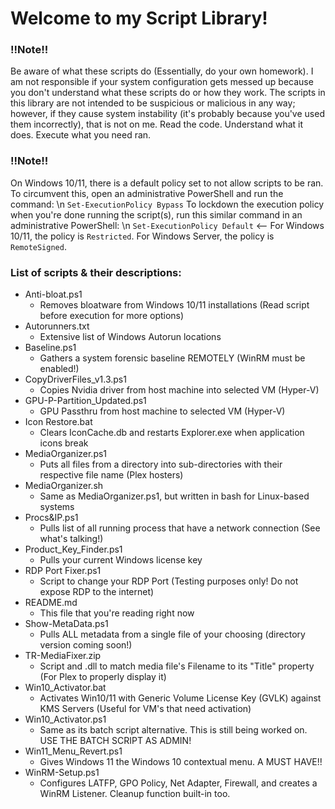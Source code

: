 # Welcome to my Script Library!
### !!Note!!
Be aware of what these scripts do (Essentially, do your own homework). I am not responsible if your system configuration gets messed up because you don't understand what these scripts do or how they work. The scripts in this library are not intended to be suspicious or malicious in any way; however, if they cause system instability (it's probably because you've used them incorrectly), that is not on me. Read the code. Understand what it does. Execute what you need ran.
### !!Note!!
On Windows 10/11, there is a default policy set to not allow scripts to be ran. To circumvent this, open an administrative PowerShell and run the command: \n
``Set-ExecutionPolicy Bypass``
To lockdown the execution policy when you're done running the script(s), run this similar command in an administrative PowerShell: \n
``Set-ExecutionPolicy Default`` <-- For Windows 10/11, the policy is ``Restricted``. For Windows Server, the policy is ``RemoteSigned``.

### List of scripts & their descriptions:
- Anti-bloat.ps1
  - Removes bloatware from Windows 10/11 installations (Read script before execution for more options)
- Autorunners.txt
  - Extensive list of Windows Autorun locations
- Baseline.ps1
  - Gathers a system forensic baseline REMOTELY (WinRM must be enabled!)
- CopyDriverFiles_v1.3.ps1
  - Copies Nvidia driver from host machine into selected VM (Hyper-V)
- GPU-P-Partition_Updated.ps1
  - GPU Passthru from host machine to selected VM (Hyper-V)
- Icon Restore.bat
  - Clears IconCache.db and restarts Explorer.exe when application icons break
- MediaOrganizer.ps1
  - Puts all files from a directory into sub-directories with their respective file name (Plex hosters)
- MediaOrganizer.sh
  - Same as MediaOrganizer.ps1, but written in bash for Linux-based systems
- Procs&IP.ps1
  - Pulls list of all running process that have a network connection (See what's talking!)
- Product_Key_Finder.ps1
  - Pulls your current Windows license key
- RDP Port Fixer.ps1
  - Script to change your RDP Port (Testing purposes only! Do not expose RDP to the internet)
- README.md
  - This file that you're reading right now
- Show-MetaData.ps1
  - Pulls ALL metadata from a single file of your choosing (directory version coming soon!)
- TR-MediaFixer.zip
  - Script and .dll to match media file's Filename to its "Title" property (For Plex to properly display it)
- Win10_Activator.bat
  - Activates Win10/11 with Generic Volume License Key (GVLK) against KMS Servers (Useful for VM's that need activation)
- Win10_Activator.ps1
  - Same as its batch script alternative. This is still being worked on. USE THE BATCH SCRIPT AS ADMIN!
- Win11_Menu_Revert.ps1
  - Gives Windows 11 the Windows 10 contextual menu. A MUST HAVE!!
- WinRM-Setup.ps1
  - Configures LATFP, GPO Policy, Net Adapter, Firewall, and creates a WinRM Listener. Cleanup function built-in too.

